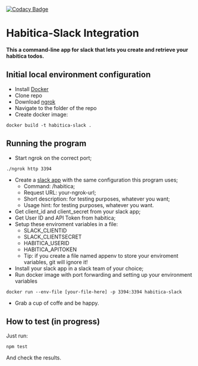 [![Codacy Badge](https://api.codacy.com/project/badge/Grade/0d9ff80136a54fc0b8b423df801d87a8)](https://www.codacy.com/app/andre.maldonado/habitica-slack-integration?utm_source=github.com&amp;utm_medium=referral&amp;utm_content=andremaldonado/habitica-slack-integration/&amp;utm_campaign=Badge_Grade)

# Habitica-Slack Integration
**This a command-line app for slack that lets you create and retrieve your habitica todos.**

## Initial local environment configuration
- Install [Docker](https://docs.docker.com/install/)
- Clone repo
- Download [ngrok](https://ngrok.com/)
- Navigate to the folder of the repo
- Create docker image:
```
docker build -t habitica-slack .
```

## Running the program
- Start ngrok on the correct port;
```
./ngrok http 3394
```
- Create a [slack app](https://api.slack.com/apps/) with the same configuration this program uses;
  - Command: /habitica;
  - Request URL: your-ngrok-url;
  - Short description: for testing purposes, whatever you want;
  - Usage hint: for testing purposes, whatever you want.
- Get client_id and client_secret from your slack app;
- Get User ID and API Token from habitica;
- Setup these enviroment variables in a file:
  - SLACK_CLIENTID
  - SLACK_CLIENTSECRET
  - HABITICA_USERID
  - HABITICA_APITOKEN
  - Tip: if you create a file named appenv to store your enviroment variables, git will ignore it!
- Install your slack app in a slack team of your choice;
- Run docker image with port forwarding and setting up your environment variables
```
docker run --env-file [your-file-here] -p 3394:3394 habitica-slack
```
- Grab a cup of coffe and be happy.

## How to test (in progress)
Just run:
```
npm test
```
And check the results.
